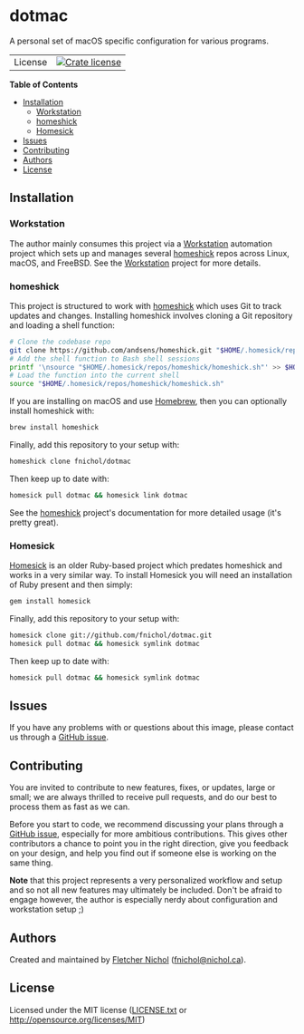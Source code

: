 # dotmac

A personal set of macOS specific configuration for various programs.

|         |                                           |
| ------: | ----------------------------------------- |
| License | [![Crate license][badge-license]][github] |

**Table of Contents**

<!-- toc -->

- [Installation](#installation)
  * [Workstation](#workstation)
  * [homeshick](#homeshick)
  * [Homesick](#homesick)
- [Issues](#issues)
- [Contributing](#contributing)
- [Authors](#authors)
- [License](#license)

<!-- tocstop -->

## Installation

### Workstation

The author mainly consumes this project via a [Workstation] automation project
which sets up and manages several [homeshick] repos across Linux, macOS, and
FreeBSD. See the [Workstation] project for more details.

### homeshick

This project is structured to work with [homeshick] which uses Git to track
updates and changes. Installing homeshick involves cloning a Git repository and
loading a shell function:

```sh
# Clone the codebase repo
git clone https://github.com/andsens/homeshick.git "$HOME/.homesick/repos/homeshick"
# Add the shell function to Bash shell sessions
printf '\nsource "$HOME/.homesick/repos/homeshick/homeshick.sh"' >> $HOME/.bashrc
# Load the function into the current shell
source "$HOME/.homesick/repos/homeshick/homeshick.sh"
```

If you are installing on macOS and use [Homebrew], then you can optionally
install homeshick with:

```sh
brew install homeshick
```

Finally, add this repository to your setup with:

```sh
homeshick clone fnichol/dotmac
```

Then keep up to date with:

```sh
homesick pull dotmac && homesick link dotmac
```

See the [homeshick] project's documentation for more detailed usage (it's pretty
great).

### Homesick

[Homesick] is an older Ruby-based project which predates homeshick and works in
a very similar way. To install Homesick you will need an installation of Ruby
present and then simply:

```sh
gem install homesick
```

Finally, add this repository to your setup with:

```sh
homesick clone git://github.com/fnichol/dotmac.git
homesick pull dotmac && homesick symlink dotmac
```

Then keep up to date with:

```sh
homesick pull dotmac && homesick symlink dotmac
```

## Issues

If you have any problems with or questions about this image, please contact us
through a [GitHub issue][issues].

## Contributing

You are invited to contribute to new features, fixes, or updates, large or
small; we are always thrilled to receive pull requests, and do our best to
process them as fast as we can.

Before you start to code, we recommend discussing your plans through a [GitHub
issue][issues], especially for more ambitious contributions. This gives other
contributors a chance to point you in the right direction, give you feedback on
your design, and help you find out if someone else is working on the same thing.

**Note** that this project represents a very personalized workflow and setup and
so not all new features may ultimately be included. Don't be afraid to engage
however, the author is especially nerdy about configuration and workstation
setup ;)

## Authors

Created and maintained by [Fletcher Nichol][fnichol] (<fnichol@nichol.ca>).

## License

Licensed under the MIT license ([LICENSE.txt][license] or
<http://opensource.org/licenses/MIT>)

[badge-license]:
  https://img.shields.io/badge/License-MIT-blue.svg?style=flat-square
[fnichol]: https://github.com/fnichol
[github]: https://github.com/fnichol/dotmac
[homebrew]: https://brew.sh/
[homeshick]: https://github.com/andsens/homeshick
[homesick]: https://rubygems.org/gems/homesick
[issues]: https://github.com/fnichol/dotmac/issues
[license]: https://github.com/fnichol/dotmac/blob/master/LICENSE.txt
[workstation]: https://github.com/fnichol/workstation

